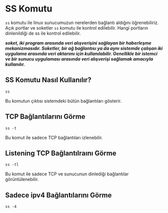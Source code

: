 # SS Komutu

```ss``` komutu ile linux sunucumuzun nerelerden bağlantı aldığını öğrenebiliriz. Açık portlar ve soketler ```ss``` komutu ile kontrol edilebilir. Hangi portların dinlenildiği de ss ile kontrol edilebilir.

***soket, iki program arasında veri alışverişini sağlayan bir haberleşme mekanizmasıdır. Soketler, bir ağ bağlantısı ya da aynı sistemde çalışan iki uygulama arasında veri aktarımı için kullanılabilir. Genellikle bir istemci ve bir sunucu uygulaması arasında veri alışverişi sağlamak amacıyla kullanılır.***

## SS Komutu Nasıl Kullanılır?

```
ss
```

Bu komutun çıktısı sistemdeki bütün bağlantıları gösterir.

## TCP Bağlantılarını Görme

```
ss -t
```
Bu komut ile sadece TCP bağlantıları izlenebilir.

## Listening TCP Bağlantılraını Görme

```
ss -tl
```
Bu komut ile sadece TCP ve sunucunun dinlediği bağlantılar görüntülenebilir.

## Sadece ipv4 Bağlantılarını Görme

```
ss -4
```
